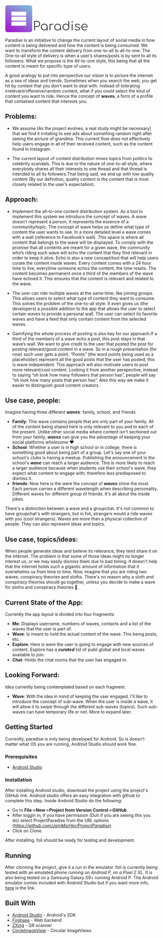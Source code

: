 <img src="app/src/main/res/drawable-v24/idaelogo6_fullsmall.png" width="90" height="90" />

<img src="design/paradise_font.png" width="180"/>

Paradise is an initiative to change the current layout of social media in how content is being delivered and how the content is being consumed. We want to transform the content delivery from one-to-all to all-to-one. The One-to-all style of delivery is when a user’s shares/posts is by sent to all its followers. What we propose is the All-to-one style, this being that all the content is meant for specific type of users. 

A good analogy to put into perspective our vision is to picture the internet as a sea of ideas and trends. Sometimes when you search the web, you get hit by content that you don't want to deal with.
Instead of tolerating irrelevant/offensive/random content, what if you could select the kind of content you want to ride. Hence the concept of **waves**, a form of a profile that contained content that interests you.

## Problems:
- We assume (As the project evolves, a real study might be necessary)  that we find it irritating to see ads about something random right after seeing the picture of grandma. This current flow does not effectively help users engage in all of their received content, such as the content found in Instagram.

- The current layout of content distribution mixes topics from politics to celebrity scandals. This is due to the nature of one-to-all style, where everybody shares all their interests to one thread and that thread is intended to all its followers.That being said, we end up with low quality content (By our definition, quality content is the content that is most closely related to the user’s expectation).

## Approach:
- Implement the all-to-one content distribution system. As a tool to implement this system we introduce the concept of waves. A wave doesn’t represent a person, it represents the essence of a community/topic. The concept of wave helps us define what type of content the user wants to see. In a more detailed level a wave comes with a wall (reference to Facebook’s wall). This space is where all content that belongs to the wave will be displayed. To comply with the promise that all contents are meant for a given wave, the community who’s riding such wave will echo the content that they find relevant in order to keep it alive. Echo is also a new concept/tool that will help users curate the content inside waves. Every content comes with a 24 hour time to live, everytime someone echos the content, the time resets. The content becomes permanent once a third of the members of the wave have echoed it. This ensures that the content is relevant and related to the wave. 

- The user can ride multiple waves at the same time; like joining groups. This allows users to select what  type of content they want to consume. This solves the problem of the one-to-all style. It even gives us (the developers) a possible addition to the app that allows the user to select certain waves to provide a personal wall. The user can select its favorite waves and have a feed that only contain content from the selected waves.

- Gamifying the whole process of posting is also key for our approach.If a third of the members of a wave echo a post, this post stays in that wave’s wall. We want to give credit to the user that posted the post for posting relevant/good content in a wave. So in a rough presentation (for now) such user gets a point. “Points” (the word points being used as a placeholder) represent all the good posts that the user has posted, this is wave independent. This approach will also motivate users to post more relevant/cool content. Looking it from another perspective, instead to saying “oh look how many followers that person has”, people will say “oh look how many posts that person has”. Also this way we make it easier to distinguish good content creators.

## Use case, people:
Imagine having three different **_waves_**: family, school, and friends.
- **Family**: This wave contains people that are only part of your family. All of the content being shared here is only relevant to you and to each of the present. Unlike other social media where content isn't sectioned out from your faimly, **_waves_** can give you the advantage of keeping your social platforms _wholesome_ ♥️. 
- **School**: Whether a user is in high school or in college, there is something good about being part of a group. Let's say one of your school's clubs is having a meetup. Publishing the announcement in the school's **_wave_** can reach a larger audience. This is more likely to reach a larger audience because when students use their school's wave, they expect what content to engage with; therefore less predisposed to dismiss it. 
- **friends**: Now here is the were the concept of **_waves_** shine the most. Each person carries a different wavelength when describing personality. Different waves for different group of friends. It's all about the inside jokes.

There's a distinction between a wave and a groupchat. It's not common to have groupchat's with strangers, but in foli, strangers would a ride waves with you (cool strangers).
Waves are more than a physical collective of people. They can also represent ideas and topics.

## Use case, topics/ideas:
When people generate ideas and believe its relevance, they tend share it on the internet. The problem is that some of those ideas might no longer interest us, or we may easily dismiss them due to bad timing. It doesn't help that the internet holds such a gigantic amount of information that it overwhelms us from time to time. Now, imagine that you are riding two waves: conspiracy theories and sloths.
There's no reason why a sloth and conspiracy theories should go together, unless you decide to make a wave for sloths and conspiracy theories :poop:.

## Current State of the App:
Currently the app layout is divided into four fragments:
- **Me**: Displays username, numbers of waves, contacts and a list of the waves that the user is part of.
- **Wave**: Is meant to hold the actual content of the wave. This being posts, etc.
- **Explore**: Here is were the user is going to engage with new sources of content. Explore has a **_curated_** list of publi global and local waves available to join. 
- **Chat**: Holds the chat rooms that the user has engaged in.

## Looking Forward:
Idea currently being contemplated based on each fragment.
- **Wave**: With the idea in mind of keeping the user engaged, I'll like to introduce the concept of sub-wave. When the user is inside a wave, it will allow it to swipe through the different sub-waves (topics). Such sub-waves can have temporary life or not. More to expand later. 

## Getting Started
Currently, paradise is only being developed for Android. So is doesn't matter what OS you are running, Android Studio should work fine.

### Prerequisites
- [Android Studio](https://developer.android.com/studio/)


### Installation
After installing Android studio, download the project using the project's GitHub link. Android studio offers an easy integration with github to complete this step.
Inside Android Studio do the following:
- Go to **File**->**New**->**Project from Version Control**->**_GitHub_**.
- After loggin in, if you have permission (Duh if you are seeing this you do) select ProjectParadise from the URL options (_https://github.com/JamMarHer/ProjectParadise_).
- Click on Clone.

After installing, foli should be ready for testing and development.

## Running

After clonning the project, give it a run in the emulator. foli is currently being tested with an emulated phone _running on Android P, on a Pixel 2 XL_.
It is also being tested on a Samsung Galaxy S9+ running Android P.
The Android emulator comes included with Android Studio but if you want more info, [here](https://developer.android.com/studio/run/emulator) is the link.


## Built With

* [Android Studio](https://developer.android.com/studio/) - Android's SDK
* [Firebase](https://maven.apache.org/) - Web backend
* [ZXing](https://github.com/zxing/zxing) - QR scanner
* [CircleImageView](https://github.com/hdodenhof/CircleImageView) - Circular ImageViews




